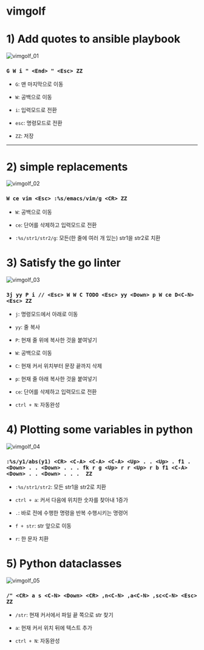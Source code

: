 # vimgolf

# 1) Add quotes to ansible playbook
![vimgolf_01](https://user-images.githubusercontent.com/93031435/144705536-96fb2c6b-86d0-4558-9d1c-55aece57faa7.gif)

### `G W i " <End> " <Esc> ZZ`

+ `G`: 맨 마지막으로 이동

+ `W`: 공백으로 이동

+ `i`: 입력모드로 전환

+ `esc`: 명령모드로 전환

+ `ZZ`: 저장

---
# 2) simple replacements
![vimgolf_02](https://user-images.githubusercontent.com/93031435/144705541-c69fc914-b072-4ecf-a0f6-3f7922cc8a03.gif)

### `W ce vim <Esc> :%s/emacs/vim/g <CR> ZZ`

+ `W`: 공백으로 이동

+ `ce`: 단어를 삭제하고 입력모드로 전환

+ `:%s/str1/str2/g`: 모든(한 줄에 여러 개 있는) str1을 str2로 치환


# 3) Satisfy the go linter
![vimgolf_03](https://user-images.githubusercontent.com/93031435/144705545-e992e9f6-046c-41ab-a1ed-6c0a92b62066.gif)

### `3j yy P i // <Esc> W W C TODO <Esc> yy <Down> p W ce D<C-N> <Esc> ZZ`

+ `j`: 명령모드에서 아래로 이동

+ `yy`: 줄 복사

+ `P`: 현재 줄 위에 복사한 것을 붙여넣기

+ `W`: 공백으로 이동

+ `C`: 현재 커서 위치부터 문장 끝까지 삭제

+ `p`: 현재 줄 아래 복사한 것을 붙여넣기

+ `ce`: 단어를 삭제하고 입력모드로 전환

+ `ctrl + N`: 자동완성


# 4) Plotting some variables in python
![vimgolf_04](https://user-images.githubusercontent.com/93031435/144705547-a17340e7-a08a-4563-a8d9-60dd2ed88237.gif)

### `:%s/y1/abs(y1) <CR> <C-A> <C-A> <C-A> <Up> . . <Up> . f1 . <Down> . . <Down> . . . fk r g <Up> r r <Up> r b f1 <C-A> <Down> . . <Down> . . .  ZZ`

+ `:%s/str1/str2`: 모든 str1을 str2로 치환

+ `ctrl + a`: 커서 다음에 위치한 숫자를 찾아내 1증가

+ `.`: 바로 전에 수행한 명령을 반복 수행시키는 명령어

+ `f + str`: str 앞으로 이동

+ `r`: 한 문자 치환


# 5) Python dataclasses
![vimgolf_05](https://user-images.githubusercontent.com/93031435/144705550-19867558-66e6-4e7a-8e74-df771c9d99ad.gif)

### `/" <CR> a s <C-N> <Down> <CR> ,n<C-N> ,a<C-N> ,sc<C-N> <Esc> ZZ`

+ `/str`: 현재 커서에서 파일 끝 쪽으로 str 찾기

+ `a`: 현재 커서 위치 뒤에 텍스트 추가

+ `ctrl + N`: 자동완성

